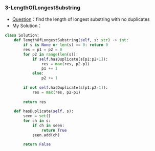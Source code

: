 

### 3-LengthOfLongestSubstring

+ [Question](https://leetcode-cn.com/problems/longest-substring-without-repeating-characters/)：find the length of longest substring with no duplicates
+ My Solution：

```python
class Solution:
    def lengthOfLongestSubstring(self, s: str) -> int:
        if s is None or len(s) == 0: return 0
        res = p1 = p2 = 0
        for p2 in range(len(s)):
            if self.hasDuplicate(s[p1:p2+1]):
                res = max(res, p2-p1)
                p1 += 1
            else:
                p2 += 1
        
        if not self.hasDuplicate(s[p1:p2-1]):
            res = max(res, p2-p1)
        
        return res
    
    def hasDuplicate(self, s):
        seen = set()
        for ch in s:
            if ch in seen:
                return True
            seen.add(ch)
        
        return False
```

